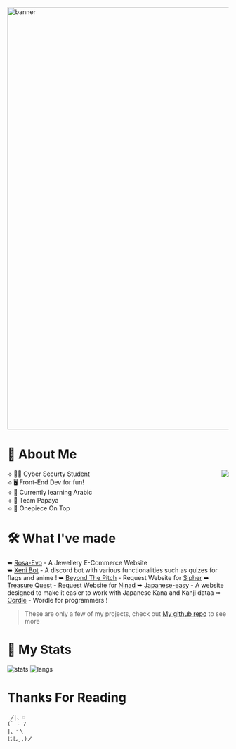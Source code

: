 <img src="https://i.pinimg.com/originals/b1/5b/d5/b15bd596014d9d9310e59b07b85da550.gif" alt="banner" style="width: 100vw;" />

# 🦦 About Me

  <a href="https://discord-cards.onrender.com/api/compact/784141856426033233?about=Silly&banner=https://i.etsystatic.com/40957748/r/il/e4efaa/4810125152/il_fullxfull.4810125152_23ir.jpg">
  <img src="https://discord-cards.onrender.com/api/compact/448833361092280340?about=Evolving&banner=https://wallpapers.com/images/hd/anime-girl-nami-one-piece-kwf95tvuqi2l8dge.jpg&large_image=https://cdn.discordapp.com/attachments/642757845808578591/1085824131083292743/tumblr_0b9a18304b48d3d05ce5d997112f267b_66a82964_400.png&small_image=https://64.media.tumblr.com/c8647850012942ac194747f4503122d0/7c5b81854d22eafe-70/s250x400/126c3f287b432c771f6b83acd5c98ab66ffd06e6.jpg&hex=add8e6" align="right" />
</a>

⟢ 🐱‍💻 Cyber Securty Student <br/>
⟢ 🖥️ Front-End Dev for fun! <br/>
⟢ 🐪 Currently learning Arabic <br/>
⟢ 🧡 Team Papaya <br/>
⟢ 👒 Onepiece On Top <br/>

# 🛠️ What I've made
➥ [Rosa-Evo](https://rosa-evo.vercel.app/) - A Jewellery E-Commerce Website <br/>
➥ [Xeni Bot](https://github.com/ceasonal/xeni-Dev) - A discord bot with various functionalities such as quizes for flags and anime !
➥ [Beyond The Pitch](https://github.com/ceasonal/ValuePredictor) - Request Website for [Sipher](https://github.com/Sipher2003/Beyond-The-Pitch) 
➥ [Treasure Quest](https://mangamemories.vercel.app/) - Request Website for [Ninad](https://github.com/NinadKarkhanis/TreasureQuest)
➥ [Japanese-easy](https://github.com/ceasonal/learn-japanese) - A website designed to make it easier to work with Japanese Kana and Kanji dataa
➥ [Cordle](https://github.com/crizmo/Cordle) - Wordle for programmers ! 

> These are only a few of my projects, check out [My github repo](https://github.com/ceasonal?tab=repositories) to see more

# 🎯 My Stats

![stats](https://github-readme-stats-git-masterrstaa-rickstaa.vercel.app/api?username=ceasonal&theme=github_dark&show_icons=true&count_private=true&include_all_commits=true)
![langs](https://github-readme-stats-git-masterrstaa-rickstaa.vercel.app/api/top-langs/?username=ceasonal&layout=compact&hide=html&theme=github_dark&langs_count=8)

# Thanks For Reading

```
 ╱|、♡
(` - 7
|、⁻〵
じしˍ,)ノ
```

